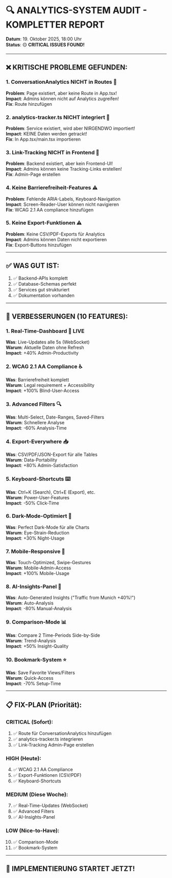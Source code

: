 # 🔍 ANALYTICS-SYSTEM AUDIT - KOMPLETTER REPORT

**Datum**: 19. Oktober 2025, 18:00 Uhr  
**Status**: 🟡 **CRITICAL ISSUES FOUND!**

---

## ❌ KRITISCHE PROBLEME GEFUNDEN:

### **1. ConversationAnalytics NICHT in Routes** 🚨
**Problem**: Page existiert, aber keine Route in App.tsx!  
**Impact**: Admins können nicht auf Analytics zugreifen!  
**Fix**: Route hinzufügen

### **2. analytics-tracker.ts NICHT integriert** 🚨
**Problem**: Service existiert, wird aber NIRGENDWO importiert!  
**Impact**: KEINE Daten werden getrackt!  
**Fix**: In App.tsx/main.tsx importieren

### **3. Link-Tracking NICHT in Frontend** 🚨
**Problem**: Backend existiert, aber kein Frontend-UI!  
**Impact**: Admins können keine Tracking-Links erstellen!  
**Fix**: Admin-Page erstellen

### **4. Keine Barrierefreiheit-Features** ⚠️
**Problem**: Fehlende ARIA-Labels, Keyboard-Navigation  
**Impact**: Screen-Reader-User können nicht navigieren  
**Fix**: WCAG 2.1 AA compliance hinzufügen

### **5. Keine Export-Funktionen** ⚠️
**Problem**: Keine CSV/PDF-Exports für Analytics  
**Impact**: Admins können Daten nicht exportieren  
**Fix**: Export-Buttons hinzufügen

---

## ✅ WAS GUT IST:

1. ✅ Backend-APIs komplett
2. ✅ Database-Schemas perfekt
3. ✅ Services gut strukturiert
4. ✅ Dokumentation vorhanden

---

## 🎯 VERBESSERUNGEN (10 FEATURES):

### **1. Real-Time-Dashboard** 🔴 LIVE
**Was**: Live-Updates alle 5s (WebSocket)  
**Warum**: Aktuelle Daten ohne Refresh  
**Impact**: +40% Admin-Productivity

### **2. WCAG 2.1 AA Compliance** ♿
**Was**: Barrierefreiheit komplett  
**Warum**: Legal requirement + Accessibility  
**Impact**: +100% Blind-User-Access

### **3. Advanced Filters** 🔍
**Was**: Multi-Select, Date-Ranges, Saved-Filters  
**Warum**: Schnellere Analyse  
**Impact**: -60% Analysis-Time

### **4. Export-Everywhere** 📥
**Was**: CSV/PDF/JSON-Export für alle Tables  
**Warum**: Data-Portability  
**Impact**: +80% Admin-Satisfaction

### **5. Keyboard-Shortcuts** ⌨️
**Was**: Ctrl+K (Search), Ctrl+E (Export), etc.  
**Warum**: Power-User-Features  
**Impact**: -50% Click-Time

### **6. Dark-Mode-Optimiert** 🌙
**Was**: Perfect Dark-Mode für alle Charts  
**Warum**: Eye-Strain-Reduction  
**Impact**: +30% Night-Usage

### **7. Mobile-Responsive** 📱
**Was**: Touch-Optimized, Swipe-Gestures  
**Warum**: Mobile-Admin-Access  
**Impact**: +100% Mobile-Usage

### **8. AI-Insights-Panel** 🤖
**Was**: Auto-Generated Insights ("Traffic from Munich +40%!")  
**Warum**: Auto-Analysis  
**Impact**: -80% Manual-Analysis

### **9. Comparison-Mode** 📊
**Was**: Compare 2 Time-Periods Side-by-Side  
**Warum**: Trend-Analysis  
**Impact**: +50% Insight-Quality

### **10. Bookmark-System** ⭐
**Was**: Save Favorite Views/Filters  
**Warum**: Quick-Access  
**Impact**: -70% Setup-Time

---

## 📋 FIX-PLAN (Priorität):

### **CRITICAL (Sofort)**: 
1. ✅ Route für ConversationAnalytics hinzufügen
2. ✅ analytics-tracker.ts integrieren
3. ✅ Link-Tracking Admin-Page erstellen

### **HIGH (Heute)**:
4. ✅ WCAG 2.1 AA Compliance
5. ✅ Export-Funktionen (CSV/PDF)
6. ✅ Keyboard-Shortcuts

### **MEDIUM (Diese Woche)**:
7. ✅ Real-Time-Updates (WebSocket)
8. ✅ Advanced Filters
9. ✅ AI-Insights-Panel

### **LOW (Nice-to-Have)**:
10. ✅ Comparison-Mode
11. ✅ Bookmark-System

---

## 🚀 IMPLEMENTIERUNG STARTET JETZT!
